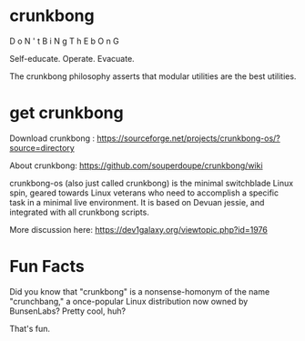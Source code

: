 # crunkbong

D o N ' t  B i N g  T h E  b O n G 

Self-educate.  Operate.  Evacuate.

The crunkbong philosophy asserts that modular utilities are the best utilities. 

# get crunkbong
Download crunkbong : https://sourceforge.net/projects/crunkbong-os/?source=directory

About crunkbong:     https://github.com/souperdoupe/crunkbong/wiki

crunkbong-os (also just called crunkbong) is the minimal switchblade Linux spin, geared towards Linux veterans who need to accomplish a specific task in a minimal live environment.  It is based on Devuan jessie, and integrated with all crunkbong scripts.

More discussion here: https://dev1galaxy.org/viewtopic.php?id=1976

# Fun Facts

Did you know that "crunkbong" is a nonsense-homonym of the name "crunchbang," a once-popular Linux distribution now owned by BunsenLabs?  Pretty cool, huh?  

That's fun.

